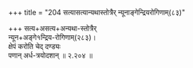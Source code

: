 +++
title = "204 सत्यासत्यान्यथास्तोत्रैर् न्यूनाङ्गेन्द्रियरोगिणाम्(८३)"

+++
सत्य+असत्य+अन्यथा-स्तोत्रैर्  
न्यून+अङ्गे१न्द्रिय-रोगिणाम्(२८३)।  
क्षेपं करोति चेद् दण्ड्यः  
पणान् अर्ध-त्रयोदशान्  ॥ २.२०४ ॥